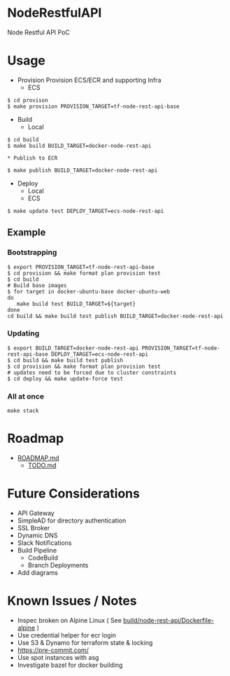 # NodeRestfulAPI
Node Restful API PoC

# Usage
* Provision
Provision ECS/ECR and supporting Infra
	* ECS
```
$ cd provison
$ make provision PROVISION_TARGET=tf-node-rest-api-base
```
* Build
	* Local
```
$ cd build
$ make build BUILD_TARGET=docker-node-rest-api
```
	* Publish to ECR
```
$ make publish BUILD_TARGET=docker-node-rest-api
```
* Deploy
	* Local
	* ECS
```
$ make update test DEPLOY_TARGET=ecs-node-rest-api
```
## Example
### Bootstrapping
```
$ export PROVISION_TARGET=tf-node-rest-api-base
$ cd provision && make format plan provision test
$ cd build
# Build base images
$ for target in docker-ubuntu-base docker-ubuntu-web
do
   make build test BUILD_TARGET=${target}
done
cd build && make build test publish BUILD_TARGET=docker-node-rest-api
```
### Updating
```
$ export BUILD_TARGET=docker-node-rest-api PROVISION_TARGET=tf-node-rest-api-base DEPLOY_TARGET=ecs-node-rest-api
$ cd build && make build test publish 
$ cd provision && make format plan provision test
# updates need to be forced due to cluster constraints
$ cd deploy && make update-force test
```
### All at once
```
make stack
```

# Roadmap
* [ROADMAP.md](docs/ROADMAP.md)
	* [TODO.md](docs/TODO.md)

# Future Considerations
* API Gateway
* SimpleAD for directory authentication
* SSL Broker
* Dynamic DNS
* Slack Notifications
* Build Pipeline
	* CodeBuild
	* Branch Deployments
* Add diagrams

# Known Issues / Notes
* Inspec broken on Alpine Linux ( See [build/node-rest-api/Dockerfile-alpine](build/node-rest-api/Dockerfile-alpine) )
* Use credential helper for ecr login
* Use S3 & Dynamo for terraform state & locking
* https://pre-commit.com/
* Use spot instances with asg
* Investigate bazel for docker building
